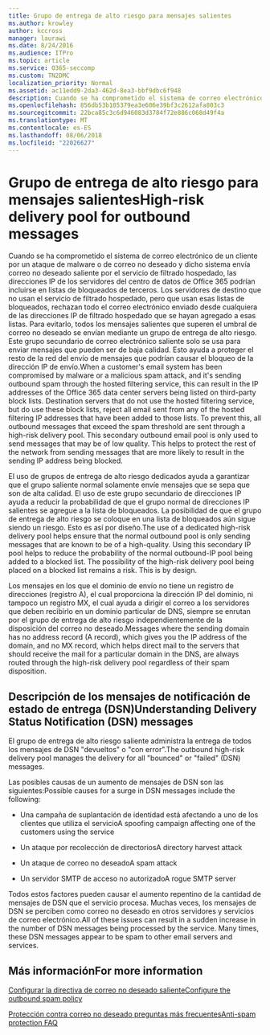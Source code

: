 ```yaml
---
title: Grupo de entrega de alto riesgo para mensajes salientes
ms.author: krowley
author: kccross
manager: laurawi
ms.date: 8/24/2016
ms.audience: ITPro
ms.topic: article
ms.service: O365-seccomp
ms.custom: TN2DMC
localization_priority: Normal
ms.assetid: ac11edd9-2da3-462d-8ea3-bbf9dbc6f948
description: Cuando se ha comprometido el sistema de correo electrónico de un cliente por un ataque de malware o de correo no deseado y dicho sistema envía correo no deseado saliente por el servicio de filtrado hospedado, las direcciones IP de los servidores del centro de datos de Office 365 podrían incluirse en listas de bloqueados de terceros.
ms.openlocfilehash: 856db53b105379ea3e606e39bf3c2612afa803c3
ms.sourcegitcommit: 22bca85c3c6d946083d3784f72e886c068d49f4a
ms.translationtype: MT
ms.contentlocale: es-ES
ms.lasthandoff: 08/06/2018
ms.locfileid: "22026627"
---
```

# <a name="high-risk-delivery-pool-for-outbound-messages"></a><span data-ttu-id="32270-103">Grupo de entrega de alto riesgo para mensajes salientes</span><span class="sxs-lookup"><span data-stu-id="32270-103">High-risk delivery pool for outbound messages</span></span>

<span data-ttu-id="32270-p101">Cuando se ha comprometido el sistema de correo electrónico de un cliente por un ataque de malware o de correo no deseado y dicho sistema envía correo no deseado saliente por el servicio de filtrado hospedado, las direcciones IP de los servidores del centro de datos de Office 365 podrían incluirse en listas de bloqueados de terceros. Los servidores de destino que no usan el servicio de filtrado hospedado, pero que usan esas listas de bloqueados, rechazan todo el correo electrónico enviado desde cualquiera de las direcciones IP de filtrado hospedado que se hayan agregado a esas listas. Para evitarlo, todos los mensajes salientes que superen el umbral de correo no deseado se envían mediante un grupo de entrega de alto riesgo. Este grupo secundario de correo electrónico saliente solo se usa para enviar mensajes que pueden ser de baja calidad. Esto ayuda a proteger el resto de la red del envío de mensajes que podrían causar el bloqueo de la dirección IP de envío.</span><span class="sxs-lookup"><span data-stu-id="32270-p101">When a customer's email system has been compromised by malware or a malicious spam attack, and it's sending outbound spam through the hosted filtering service, this can result in the IP addresses of the Office 365 data center servers being listed on third-party block lists. Destination servers that do not use the hosted filtering service, but do use these block lists, reject all email sent from any of the hosted filtering IP addresses that have been added to those lists. To prevent this, all outbound messages that exceed the spam threshold are sent through a high-risk delivery pool. This secondary outbound email pool is only used to send messages that may be of low quality. This helps to protect the rest of the network from sending messages that are more likely to result in the sending IP address being blocked.</span></span>
  
<span data-ttu-id="32270-p102">El uso de grupos de entrega de alto riesgo dedicados ayuda a garantizar que el grupo saliente normal solamente envíe mensajes que se sepa que son de alta calidad. El uso de este grupo secundario de direcciones IP ayuda a reducir la probabilidad de que el grupo normal de direcciones IP salientes se agregue a la lista de bloqueados. La posibilidad de que el grupo de entrega de alto riesgo se coloque en una lista de bloqueados aún sigue siendo un riesgo. Esto es así por diseño.</span><span class="sxs-lookup"><span data-stu-id="32270-p102">The use of a dedicated high-risk delivery pool helps ensure that the normal outbound pool is only sending messages that are known to be of a high-quality. Using this secondary IP pool helps to reduce the probability of the normal outbound-IP pool being added to a blocked list. The possibility of the high-risk delivery pool being placed on a blocked list remains a risk. This is by design.</span></span>
  
<span data-ttu-id="32270-113">Los mensajes en los que el dominio de envío no tiene un registro de direcciones (registro A), el cual proporciona la dirección IP del dominio, ni tampoco un registro MX, el cual ayuda a dirigir el correo a los servidores que deben recibirlo en un dominio particular de DNS, siempre se enrutan por el grupo de entrega de alto riesgo independientemente de la disposición del correo no deseado.</span><span class="sxs-lookup"><span data-stu-id="32270-113">Messages where the sending domain has no address record (A record), which gives you the IP address of the domain, and no MX record, which helps direct mail to the servers that should receive the mail for a particular domain in the DNS, are always routed through the high-risk delivery pool regardless of their spam disposition.</span></span>
  
## <a name="understanding-delivery-status-notification-dsn-messages"></a><span data-ttu-id="32270-114">Descripción de los mensajes de notificación de estado de entrega (DSN)</span><span class="sxs-lookup"><span data-stu-id="32270-114">Understanding Delivery Status Notification (DSN) messages</span></span>

<span data-ttu-id="32270-115">El grupo de entrega de alto riesgo saliente administra la entrega de todos los mensajes de DSN "devueltos" o "con error".</span><span class="sxs-lookup"><span data-stu-id="32270-115">The outbound high-risk delivery pool manages the delivery for all "bounced" or "failed" (DSN) messages.</span></span>
  
<span data-ttu-id="32270-116">Las posibles causas de un aumento de mensajes de DSN son las siguientes:</span><span class="sxs-lookup"><span data-stu-id="32270-116">Possible causes for a surge in DSN messages include the following:</span></span>
  
- <span data-ttu-id="32270-117">Una campaña de suplantación de identidad está afectando a uno de los clientes que utiliza el servicio</span><span class="sxs-lookup"><span data-stu-id="32270-117">A spoofing campaign affecting one of the customers using the service</span></span>
    
- <span data-ttu-id="32270-118">Un ataque por recolección de directorios</span><span class="sxs-lookup"><span data-stu-id="32270-118">A directory harvest attack</span></span>
    
- <span data-ttu-id="32270-119">Un ataque de correo no deseado</span><span class="sxs-lookup"><span data-stu-id="32270-119">A spam attack</span></span>
    
- <span data-ttu-id="32270-120">Un servidor SMTP de acceso no autorizado</span><span class="sxs-lookup"><span data-stu-id="32270-120">A rogue SMTP server</span></span>
    
<span data-ttu-id="32270-p103">Todos estos factores pueden causar el aumento repentino de la cantidad de mensajes de DSN que el servicio procesa. Muchas veces, los mensajes de DSN se perciben como correo no deseado en otros servidores y servicios de correo electrónico.</span><span class="sxs-lookup"><span data-stu-id="32270-p103">All of these issues can result in a sudden increase in the number of DSN messages being processed by the service. Many times, these DSN messages appear to be spam to other email servers and services.</span></span>
  
## <a name="for-more-information"></a><span data-ttu-id="32270-123">Más información</span><span class="sxs-lookup"><span data-stu-id="32270-123">For more information</span></span>

[<span data-ttu-id="32270-124">Configurar la directiva de correo no deseado saliente</span><span class="sxs-lookup"><span data-stu-id="32270-124">Configure the outbound spam policy</span></span>](configure-the-outbound-spam-policy.md)
  
[<span data-ttu-id="32270-125">Protección contra correo no deseado preguntas más frecuentes</span><span class="sxs-lookup"><span data-stu-id="32270-125">Anti-spam protection FAQ</span></span>](anti-spam-protection-faq.md)
  

